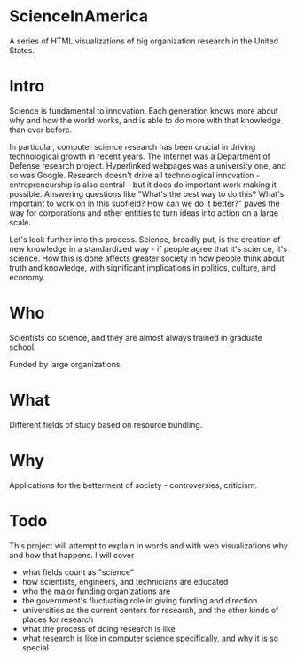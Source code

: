# ScienceInAmerica
A series of HTML visualizations of big organization research in the United States.

# Intro

Science is fundamental to innovation. Each generation knows more about why and how the world works, and is able to do more with that knowledge than ever before. 

In particular, computer science research has been crucial in driving technological growth in recent years. The internet was a Department of Defense research project. Hyperlinked webpages was a university one, and so was Google. Research doesn't drive all technological innovation - entrepreneurship is also central - but it does do important work making it possible. Answering questions like "What's the best way to do this? What's important to work on in this subfield? How can we do it better?" paves the way for corporations and other entities to turn ideas into action on a large scale.

Let's look further into this process. Science, broadly put, is the creation of new knowledge in a standardized way - if people agree that it's science, it's science. How this is done affects greater society in how people think about truth and knowledge, with significant implications in politics, culture, and economy.

# Who

Scientists do science, and they are almost always trained in graduate school. 

Funded by large organizations.

# What 

Different fields of study based on resource bundling.

# Why

Applications for the betterment of society - controversies, criticism.

# Todo

This project will attempt to explain in words and with web visualizations why and how that happens. I will cover
- what fields count as "science"
- how scientists, engineers, and technicians are educated
- who the major funding organizations are
- the government's fluctuating role in giving funding and direction
- universities as the current centers for research, and the other kinds of places for research
- what the process of doing research is like 
- what research is like in computer science specifically, and why it is so special
